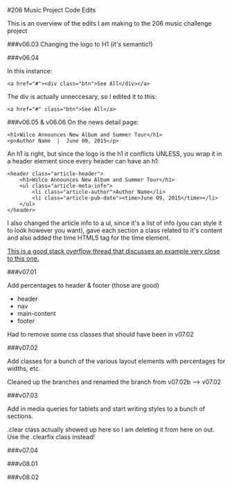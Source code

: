 #206 Music Project Code Edits

This is an overview of the edits I am making to the 206 music challenge project

###v06.03
Changing the logo to H1 (it's semantic!)

###v06.04

In this instance:

```
<a href="#"><div class="btn">See All</div></a>
```
The div is actually unneccesary, so I edited it to this:

```
<a href="#" class="btn">See All</a>
```

###v06.05 & v06.06
On the news detail page:

```
<h1>Wilco Announces New Album and Summer Tour</h1>
<p>Author Name  |  June 09, 2015</p>
```

An h1 is right, but since the logo is the h1 it conflicts UNLESS, you wrap it in a header element since every header can have an h1:

```
<header class="article-header">
    <h1>Wilco Announces New Album and Summer Tour</h1>
    <ul class="article-meta-info">
		<li class="article-author">Author Name</li>
		<li class="article-pub-date"><time>June 09, 2015</time></li>
	</ul>
</header>
```

I also changed the article info to a ul, since it's a list of info (you can style it to look however you want), gave each section a class related to it's content and also added the time HTML5 tag for the time element.

[This is a good stack overflow thread that discusses an example very close to this one.](http://stackoverflow.com/questions/7290504/which-html5-tag-should-i-use-to-mark-up-an-author-s-name)

###v07.01

Add percentages to header & footer (those are good)

- header
- nav
- main-content
- footer

Had to remove some css classes that should have been in v07.02

###v07.02

Add classes for a bunch of the various layout elements with percentages for widths, etc.

Cleaned up the branches and renamed the branch from v07.02b --> v07.02

###v07.03

Add in media queries for tablets and start writing styles to a bunch of sections.

.clear class actually showed up here so I am deleting it from here on out. Use the .clearfix class instead!

###v07.04



###v08.01

###v08.02